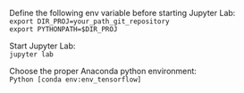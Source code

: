 Define the following env variable before starting Jupyter Lab:  
`export DIR_PROJ=your_path_git_repository`  
`export PYTHONPATH=$DIR_PROJ`  
  
Start Jupyter Lab:  
`jupyter lab`  
  
Choose the proper Anaconda python environment:  
`Python [conda env:env_tensorflow]`  
    